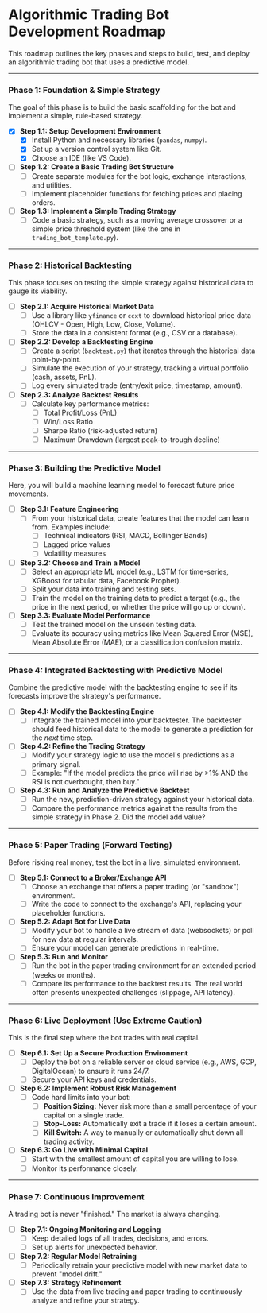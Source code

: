 # Algorithmic Trading Bot Development Roadmap

This roadmap outlines the key phases and steps to build, test, and deploy an algorithmic trading bot that uses a predictive model.

---

### Phase 1: Foundation & Simple Strategy

The goal of this phase is to build the basic scaffolding for the bot and implement a simple, rule-based strategy.

- [x] **Step 1.1: Setup Development Environment**
  - [x] Install Python and necessary libraries (`pandas`, `numpy`).
  - [x] Set up a version control system like Git.
  - [x] Choose an IDE (like VS Code).

- [ ] **Step 1.2: Create a Basic Trading Bot Structure**
  - [ ] Create separate modules for the bot logic, exchange interactions, and utilities.
  - [ ] Implement placeholder functions for fetching prices and placing orders.

- [ ] **Step 1.3: Implement a Simple Trading Strategy**
  - [ ] Code a basic strategy, such as a moving average crossover or a simple price threshold system (like the one in `trading_bot_template.py`).

---

### Phase 2: Historical Backtesting

This phase focuses on testing the simple strategy against historical data to gauge its viability.

- [ ] **Step 2.1: Acquire Historical Market Data**
  - [ ] Use a library like `yfinance` or `ccxt` to download historical price data (OHLCV - Open, High, Low, Close, Volume).
  - [ ] Store the data in a consistent format (e.g., CSV or a database).

- [ ] **Step 2.2: Develop a Backtesting Engine**
  - [ ] Create a script (`backtest.py`) that iterates through the historical data point-by-point.
  - [ ] Simulate the execution of your strategy, tracking a virtual portfolio (cash, assets, PnL).
  - [ ] Log every simulated trade (entry/exit price, timestamp, amount).

- [ ] **Step 2.3: Analyze Backtest Results**
  - [ ] Calculate key performance metrics:
    - [ ] Total Profit/Loss (PnL)
    - [ ] Win/Loss Ratio
    - [ ] Sharpe Ratio (risk-adjusted return)
    - [ ] Maximum Drawdown (largest peak-to-trough decline)

---

### Phase 3: Building the Predictive Model

Here, you will build a machine learning model to forecast future price movements.

- [ ] **Step 3.1: Feature Engineering**
  - [ ] From your historical data, create features that the model can learn from. Examples include:
    - [ ] Technical indicators (RSI, MACD, Bollinger Bands)
    - [ ] Lagged price values
    - [ ] Volatility measures

- [ ] **Step 3.2: Choose and Train a Model**
  - [ ] Select an appropriate ML model (e.g., LSTM for time-series, XGBoost for tabular data, Facebook Prophet).
  - [ ] Split your data into training and testing sets.
  - [ ] Train the model on the training data to predict a target (e.g., the price in the next period, or whether the price will go up or down).

- [ ] **Step 3.3: Evaluate Model Performance**
  - [ ] Test the trained model on the unseen testing data.
  - [ ] Evaluate its accuracy using metrics like Mean Squared Error (MSE), Mean Absolute Error (MAE), or a classification confusion matrix.

---

### Phase 4: Integrated Backtesting with Predictive Model

Combine the predictive model with the backtesting engine to see if its forecasts improve the strategy's performance.

- [ ] **Step 4.1: Modify the Backtesting Engine**
  - [ ] Integrate the trained model into your backtester. The backtester should feed historical data to the model to generate a prediction for the *next* time step.

- [ ] **Step 4.2: Refine the Trading Strategy**
  - [ ] Modify your strategy logic to use the model's predictions as a primary signal.
  - [ ] Example: "If the model predicts the price will rise by >1% AND the RSI is not overbought, then buy."

- [ ] **Step 4.3: Run and Analyze the Predictive Backtest**
  - [ ] Run the new, prediction-driven strategy against your historical data.
  - [ ] Compare the performance metrics against the results from the simple strategy in Phase 2. Did the model add value?

---

### Phase 5: Paper Trading (Forward Testing)

Before risking real money, test the bot in a live, simulated environment.

- [ ] **Step 5.1: Connect to a Broker/Exchange API**
  - [ ] Choose an exchange that offers a paper trading (or "sandbox") environment.
  - [ ] Write the code to connect to the exchange's API, replacing your placeholder functions.

- [ ] **Step 5.2: Adapt Bot for Live Data**
  - [ ] Modify your bot to handle a live stream of data (websockets) or poll for new data at regular intervals.
  - [ ] Ensure your model can generate predictions in real-time.

- [ ] **Step 5.3: Run and Monitor**
  - [ ] Run the bot in the paper trading environment for an extended period (weeks or months).
  - [ ] Compare its performance to the backtest results. The real world often presents unexpected challenges (slippage, API latency).

---

### Phase 6: Live Deployment (Use Extreme Caution)

This is the final step where the bot trades with real capital.

- [ ] **Step 6.1: Set Up a Secure Production Environment**
  - [ ] Deploy the bot on a reliable server or cloud service (e.g., AWS, GCP, DigitalOcean) to ensure it runs 24/7.
  - [ ] Secure your API keys and credentials.

- [ ] **Step 6.2: Implement Robust Risk Management**
  - [ ] Code hard limits into your bot:
    - [ ] **Position Sizing:** Never risk more than a small percentage of your capital on a single trade.
    - [ ] **Stop-Loss:** Automatically exit a trade if it loses a certain amount.
    - [ ] **Kill Switch:** A way to manually or automatically shut down all trading activity.

- [ ] **Step 6.3: Go Live with Minimal Capital**
  - [ ] Start with the smallest amount of capital you are willing to lose.
  - [ ] Monitor its performance closely.

---

### Phase 7: Continuous Improvement

A trading bot is never "finished." The market is always changing.

- [ ] **Step 7.1: Ongoing Monitoring and Logging**
  - [ ] Keep detailed logs of all trades, decisions, and errors.
  - [ ] Set up alerts for unexpected behavior.

- [ ] **Step 7.2: Regular Model Retraining**
  - [ ] Periodically retrain your predictive model with new market data to prevent "model drift."

- [ ] **Step 7.3: Strategy Refinement**
  - [ ] Use the data from live trading and paper trading to continuously analyze and refine your strategy.